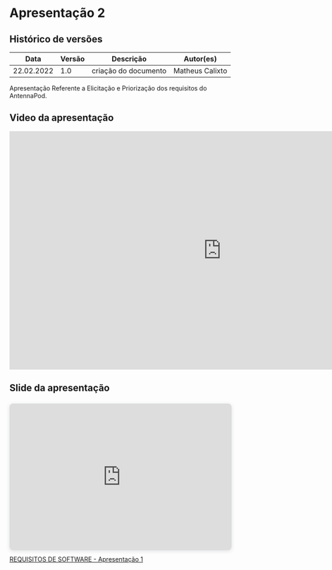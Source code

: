 # Apresentação 2

## Histórico de versões
| Data         | Versão   | Descrição              | Autor(es)               |
|--------------|----------|------------------------|-------------------------|
| 22.02.2022   | 1.0      |  criação do documento  | Matheus Calixto         |

Apresentação Referente a Elicitação e Priorização dos requisitos do AntennaPod.

## Video da apresentação

<iframe width="960" height="540" src="https://www.youtube.com/embed/r8PNmPUGkUI" title="YouTube video player" frameborder="0" allow="accelerometer; autoplay; clipboard-write; encrypted-media; gyroscope; picture-in-picture" allowfullscreen></iframe>

## Slide da apresentação

<div style="position: relative; width: 100%; height: 0; padding-top: 56.2500%;
 padding-bottom: 48px; box-shadow: 0 2px 8px 0 rgba(63,69,81,0.16); margin-top: 1.6em; margin-bottom: 0.9em; overflow: hidden;
 border-radius: 8px; will-change: transform;">
  <iframe loading="lazy" style="position: absolute; width: 100%; height: 100%; top: 0; left: 0; border: none; padding: 0;margin: 0;"
    src="https:&#x2F;&#x2F;www.canva.com&#x2F;design&#x2F;DAE3PRD1BH0&#x2F;view?embed" allowfullscreen="allowfullscreen" allow="fullscreen">
  </iframe>
</div>
<a href="https:&#x2F;&#x2F;www.canva.com&#x2F;design&#x2F;DAE3PRD1BH0&#x2F;view?utm_content=DAE3PRD1BH0&amp;utm_campaign=designshare&amp;utm_medium=embeds&amp;utm_source=link" target="_blank" rel="noopener">REQUISITOS DE SOFTWARE - Apresentação 1</a>